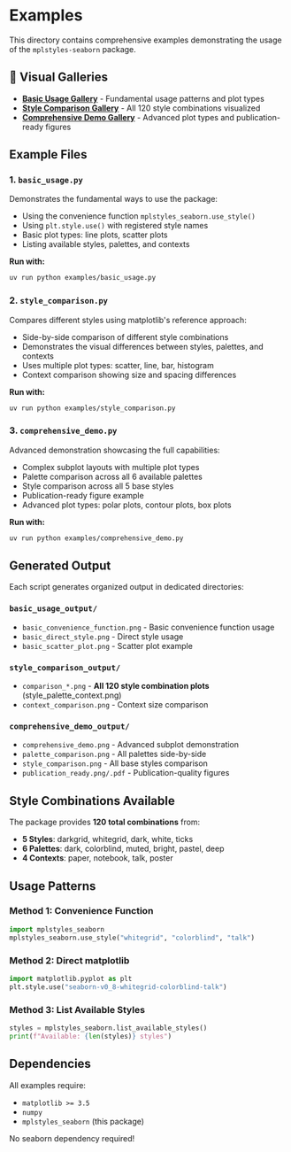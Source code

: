 # Examples

This directory contains comprehensive examples demonstrating the usage of the `mplstyles-seaborn` package.

## 📸 Visual Galleries

- **[Basic Usage Gallery](basic_usage_gallery.md)** - Fundamental usage patterns and plot types
- **[Style Comparison Gallery](style_comparison_gallery.md)** - All 120 style combinations visualized
- **[Comprehensive Demo Gallery](comprehensive_demo_gallery.md)** - Advanced plot types and publication-ready figures

## Example Files

### 1. `basic_usage.py`
Demonstrates the fundamental ways to use the package:
- Using the convenience function `mplstyles_seaborn.use_style()`
- Using `plt.style.use()` with registered style names
- Basic plot types: line plots, scatter plots
- Listing available styles, palettes, and contexts

**Run with:**
```bash
uv run python examples/basic_usage.py
```

### 2. `style_comparison.py`
Compares different styles using matplotlib's reference approach:
- Side-by-side comparison of different style combinations
- Demonstrates the visual differences between styles, palettes, and contexts
- Uses multiple plot types: scatter, line, bar, histogram
- Context comparison showing size and spacing differences

**Run with:**
```bash
uv run python examples/style_comparison.py
```

### 3. `comprehensive_demo.py`
Advanced demonstration showcasing the full capabilities:
- Complex subplot layouts with multiple plot types
- Palette comparison across all 6 available palettes
- Style comparison across all 5 base styles
- Publication-ready figure example
- Advanced plot types: polar plots, contour plots, box plots

**Run with:**
```bash
uv run python examples/comprehensive_demo.py
```

## Generated Output

Each script generates organized output in dedicated directories:

### `basic_usage_output/`

- `basic_convenience_function.png` - Basic convenience function usage
- `basic_direct_style.png` - Direct style usage  
- `basic_scatter_plot.png` - Scatter plot example

### `style_comparison_output/`

- `comparison_*.png` - **All 120 style combination plots** (style_palette_context.png)
- `context_comparison.png` - Context size comparison

### `comprehensive_demo_output/`

- `comprehensive_demo.png` - Advanced subplot demonstration
- `palette_comparison.png` - All palettes side-by-side
- `style_comparison.png` - All base styles comparison  
- `publication_ready.png/.pdf` - Publication-quality figures

## Style Combinations Available

The package provides **120 total combinations** from:

- **5 Styles**: darkgrid, whitegrid, dark, white, ticks
- **6 Palettes**: dark, colorblind, muted, bright, pastel, deep  
- **4 Contexts**: paper, notebook, talk, poster

## Usage Patterns

### Method 1: Convenience Function

```python
import mplstyles_seaborn
mplstyles_seaborn.use_style("whitegrid", "colorblind", "talk")
```

### Method 2: Direct matplotlib

```python
import matplotlib.pyplot as plt
plt.style.use("seaborn-v0_8-whitegrid-colorblind-talk")
```

### Method 3: List Available Styles

```python
styles = mplstyles_seaborn.list_available_styles()
print(f"Available: {len(styles)} styles")
```

## Dependencies

All examples require:

- `matplotlib >= 3.5`
- `numpy`
- `mplstyles_seaborn` (this package)

No seaborn dependency required!